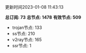 更新时间2023-01-08 11:43:13

**总订阅: 73**
**总节点: 1478**
**有效节点: 509**
- trojan节点: 133
- ss节点: 210
- v2ray节点: 165
- ssr节点: 1
